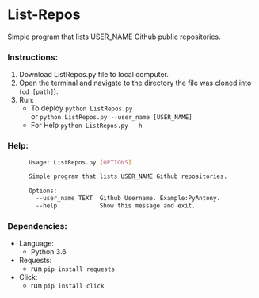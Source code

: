 # List-Repos
Simple program that lists USER_NAME Github public repositories.

### Instructions:
1. Download ListRepos.py file to local computer. 
2. Open the terminal and navigate to the directory the file was cloned into (`cd [path]`).
3. Run:
    - To deploy `python ListRepos.py`  
        or `python ListRepos.py --user_name [USER_NAME]`
    - For Help `python ListRepos.py --h`
   
### Help:
```bash
      Usage: ListRepos.py [OPTIONS]

      Simple program that lists USER_NAME Github repositories.

      Options:
        --user_name TEXT  Github Username. Example:PyAntony.
        --help            Show this message and exit.
```

### Dependencies:

   - Language:  
      - Python 3.6  
   - Requests:  
      - run `pip install requests`  
   - Click:  
      - run `pip install click`
